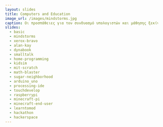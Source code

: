 ```yaml
---
layout: slides
title: Computers and Education 
image_url: /images/mindstorms.jpg
caption: Οι προσπάθειες για τον συνδυασμό υπολογιστών και μάθησης ξεκίνησαν πριν τους πρώτους μίκρο-υπολογιστές και συνεχίζονται με τα σύγχρονα πολυμεσικά, κινητά και φορετά συστήματα. 
slides:
  - basic
  - mindstorms 
  - xerox-bravo
  - alan-kay
  - dynabook
  - smalltalk
  - home-programming
  - kidsim
  - mit-scratch
  - math-blaster
  - sugar-neighborhood
  - arduino_uno
  - processing-ide
  - touchdevelop
  - raspberrypi
  - minecraft-pi
  - minecraft-end-user
  - learntomod
  - hackathon
  - hackerspace
---
```

